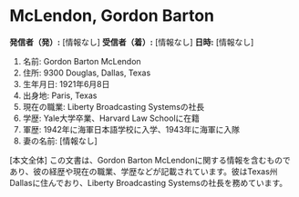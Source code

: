 # McLendon, Gordon Barton

**発信者（発）:** [情報なし]
**受信者（着）:** [情報なし]
**日時:** [情報なし]

1. 名前: Gordon Barton McLendon
2. 住所: 9300 Douglas, Dallas, Texas
3. 生年月日: 1921年6月8日
4. 出身地: Paris, Texas
5. 現在の職業: Liberty Broadcasting Systemsの社長
6. 学歴: Yale大学卒業、Harvard Law Schoolに在籍
7. 軍歴: 1942年に海軍日本語学校に入学、1943年に海軍に入隊
8. 妻の名前: [情報なし]

[本文全体]
この文書は、Gordon Barton McLendonに関する情報を含むものであり、彼の経歴や現在の職業、学歴などが記載されています。彼はTexas州Dallasに住んでおり、Liberty Broadcasting Systemsの社長を務めています。